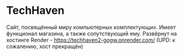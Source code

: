 # TechHaven

Сайт, посвящённый миру компьютерных комплектующих. Имеет функционал магазина, а также сопутствующий ему.
Развёрнут на хостинге Render - https://techhaven2-gogw.onrender.com/ (UPD: к сожалению, хост прекращён)
